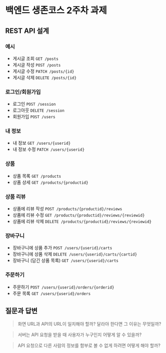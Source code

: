 # 백엔드 생존코스 2주차 과제

## REST API 설계

### 예시

- 게시글 조회               `GET /posts`
- 게시글 작성               `POST /posts`
- 게시글 수정               `PATCH /posts/{id}`
- 게시글 삭제               `DELETE /posts/{id}`

### 로그인/회원가입

- 로그인                    `POST /session`
- 로그아웃                  `DELETE /session`
- 회원가입                  `POST /users`

### 내 정보

- 내 정보                   `GET /users/{userid}`
- 내 정보 수정              `PATCH /users/{userid}`

### 상품

- 상품 목록                 `GET /products`
- 상품 상세                 `GET /products/{productid}`

### 상품 리뷰

- 상품에 리뷰 작성          `POST /products/{productid}/reviews`
- 상품에 리뷰 수정          `GET /products/{productid}/reviews/{reviewid}`
- 상품에 리뷰 삭제          `DELETE /products/{productid}/reviews/{reviewid}`

### 장바구니

- 장바구니에 상품 추가      `POST /users/{userid}/carts`
- 장바구니에 상품 삭제      `DELETE /users/{userid}/carts/{cartid}`
- 장바구니 (담긴 상품 목록) `GET /users/{userid}/carts`

### 주문하기

- 주문하기                  `POST /users/{userid}/orders/{orderid}`
- 주문 목록                 `GET /users/{userid}/orders`

## 질문과 답변

> 화면 URL과 API의 URL이 일치해야 할까? 달라야 한다면 그 이유는 무엇일까?

> 서버는 API 요청을 받을 때 사용자가 누구인지 어떻게 알 수 있을까?

> API 요청으로 다른 사람의 정보를 함부로 볼 수 없게 하려면 어떻게 해야 할까?
